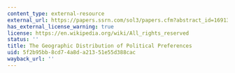 ```yaml
---
content_type: external-resource
external_url: https://papers.ssrn.com/sol3/papers.cfm?abstract_id=1691306
has_external_license_warning: true
license: https://en.wikipedia.org/wiki/All_rights_reserved
status: ''
title: The Geographic Distribution of Political Preferences
uid: 5f2b95bb-8cd7-4a8d-a213-51e55d388cac
wayback_url: ''
---
```

